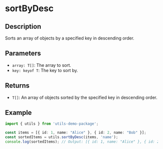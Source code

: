 

# sortByDesc

## Description
Sorts an array of objects by a specified key in descending order.

## Parameters
- `array: T[]`: The array to sort.
- `key: keyof T`: The key to sort by.

## Returns
- `T[]`: An array of objects sorted by the specified key in descending order.

## Example
```typescript
import { utils } from 'utils-demo-package';

const items = [{ id: 1, name: "Alice" }, { id: 2, name: "Bob" }];
const sortedItems = utils.sortByDesc(items, 'name');
console.log(sortedItems); // Output: [{ id: 1, name: "Alice" }, { id: 2, name: "Bob" }]
